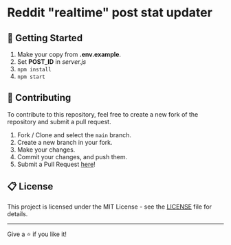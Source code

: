 # Reddit "realtime" post stat updater

## 🏃 Getting Started

1.  Make your copy from **.env.example**.
2.  Set **POST_ID** in _server.js_
3.  `npm install`
4.  `npm start`

## 🤝 Contributing

To contribute to this repository, feel free to create a new fork of the repository and submit a pull request.

1. Fork / Clone and select the `main` branch.
2. Create a new branch in your fork.
3. Make your changes.
4. Commit your changes, and push them.
5. Submit a Pull Request [here](https://github.com/oli799/reddit-post-updater/pulls)!

## 📋 License

This project is licensed under the MIT License - see the [LICENSE](LICENSE) file for details.

---

Give a ⭐️ if you like it!
